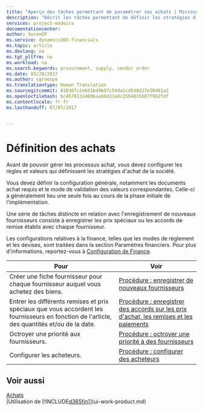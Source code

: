 ```yaml
---
title: "Aperçu des tâches permettant de paramétrer vos achats | Microsoft Docs"
description: "Décrit les tâches permettant de définir les stratégies d'approvisionnement de votre société et de déterminer vos processus d'achat."
services: project-madeira
documentationcenter: 
author: SorenGP
ms.service: dynamics365-financials
ms.topic: article
ms.devlang: na
ms.tgt_pltfrm: na
ms.workload: na
ms.search.keywords: procurement, supply, vendor order
ms.date: 03/29/2017
ms.author: sgroespe
ms.translationtype: Human Translation
ms.sourcegitcommit: 81636fc2e661bd9b07c54da1cd5d0d27e30d01a2
ms.openlocfilehash: bc4578131489baa66d31e8c25b4815b87f992fdf
ms.contentlocale: fr-fr
ms.lasthandoff: 07/07/2017


---
```

# <a name="setting-up-purchasing"></a>Définition des achats
Avant de pouvoir gérer les processus achat, vous devez configurer les règles et valeurs qui définissent les stratégies d'achat de la société.

Vous devez définir la configuration générale, notamment les documents achat requis et le mode de validation des valeurs correspondantes. Celle-ci a généralement lieu une seule fois au cours de la phase initiale de l'implémentation.

Une série de tâches distincte en relation avec l'enregistrement de nouveaux fournisseurs consiste à enregistrer les prix spéciaux ou les accords de remise établis avec chaque fournisseur.

Les configurations relatives à la finance, telles que les modes de règlement et les devises, sont traitées dans la section Paramètres financiers. Pour plus d'informations, reportez-vous à [Configuration de Finance](finance-setup-finance.md).

| Pour | Voir |
| --- | --- |
| Créer une fiche fournisseur pour chaque fournisseur auquel vous achetez des biens. |[Procédure : enregistrer de nouveaux fournisseurs](purchasing-how-register-new-vendors.md) |
| Entrer les différents remises et prix spéciaux que vous accordent les fournisseurs en fonction de l'article, des quantités et/ou de la date. |[Procédure : enregistrer des accords sur les prix d'achat, les remises et les paiements](purchasing-how-record-purchase-price-discount-payment-agreements.md) |
| Octroyer une priorité aux fournisseurs. |[Procédure : octroyer une priorité à des fournisseurs](purchasing-how-prioritize-vendors.md) |
| Configurer les acheteurs. |[Procédure : configurer des acheteurs](purchasing-how-setup-purchasers.md) |

## <a name="see-also"></a>Voir aussi
[Achats](purchasing-manage-purchasing.md)  
[Utilisation de [!INCLUDE[d365fin](includes/d365fin_md.md)]](ui-work-product.md)

